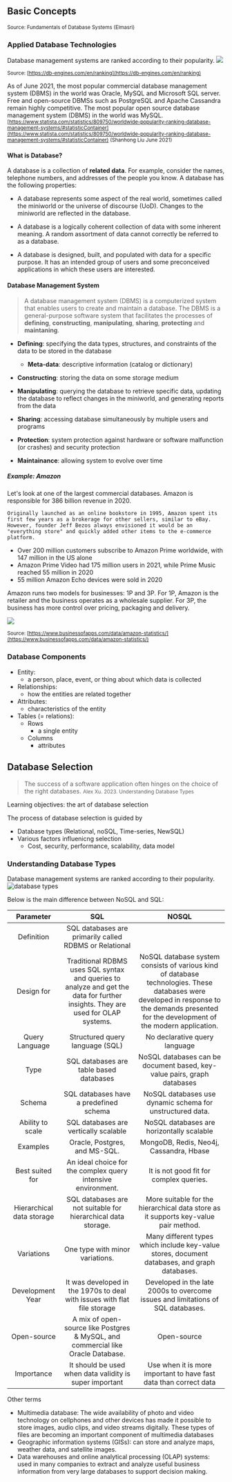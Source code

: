## Basic Concepts

<small>Source: Fundamentals of Database Systems (Elmasri) </small>
### Applied Database Technologies
Database management systems are ranked according to their popularity.
![](_static/db-rank.png)

 <small>Source: [https://db-engines.com/en/ranking](https://db-engines.com/en/ranking)</small>



As of June 2021, the most popular commercial database management system (DBMS) in the world was Oracle, MySQL and Microsoft SQL server. Free and open-source DBMSs such as PostgreSQL and Apache Cassandra remain highly competitive. The most popular open source database management system (DBMS) in the world was MySQL.
<small>[https://www.statista.com/statistics/809750/worldwide-popularity-ranking-database-management-systems/#statisticContainer](https://www.statista.com/statistics/809750/worldwide-popularity-ranking-database-management-systems/#statisticContainer) (Shanhong Liu June 2021)</small>

#### What is Database?

A database is a collection of **related data**. For example, consider the names, telephone numbers, and addresses of the people you know. A database has the following properties:

* A database represents some aspect of the real world, sometimes called the miniworld or the universe of discourse (UoD). Changes to the miniworld are reflected in the database.

* A database is a logically coherent collection of data with some inherent meaning. A random assortment of data cannot correctly be referred to as a database.

* A database is designed, built, and populated with data for a specific purpose. It has an intended group of users and some preconceived applications in which these users are interested.

#### Database Management System

> A database management system (DBMS) is a computerized system that enables users to create and maintain a database. The DBMS is a general-purpose software system that facilitates the processes of **defining**, **constructing**, **manipulating**, **sharing**, **protecting** and **maintaning**.

- **Defining**:  specifying the data types, structures, and constraints of the data to be stored in the database

    - **Meta-data**: descriptive information (catalog or dictionary)

- **Constructing**: storing the data on some storage medium 

- **Manipulating**: querying the database to retrieve specific data, updating the database to reflect changes in the miniworld, and generating reports from the data

- **Sharing**: accessing database simultaneously by multiple users and programs

- **Protection**:  system protection against hardware or software malfunction (or crashes) and security protection

- **Maintainance**: allowing system to evolve over time

##### Example: Amazon 

Let's look at one of the largest commercial databases. Amazon is responsible for 386 billion revenue in 2020.

```{note}
Originally launched as an online bookstore in 1995, Amazon spent its first few years as a brokerage for other sellers, similar to eBay. However, founder Jeff Bezos always envisioned it would be an "everything store" and quickly added other items to the e-commerce platform.
```
- Over 200 million customers subscribe to Amazon Prime worldwide, with 147 million in the US alone
- Amazon Prime Video had 175 million users in 2021, while Prime Music reached 55 million in 2020
- 55 million Amazon Echo devices were sold in 2020

Amazon runs two models for businesses: 1P and 3P. For 1P, Amazon is the retailer and the business operates as a wholesale supplier. For 3P, the business has more control over pricing, packaging and delivery. 

![](_static/amazon.png)

<small>Source: [https://www.businessofapps.com/data/amazon-statistics/](https://www.businessofapps.com/data/amazon-statistics/)</small>

### Database Components

- Entity: 
    - a person, place, event, or thing about which data is collected
- Relationships:
    - how the entities are related together
- Attributes:
    - characteristics of the entity
- Tables (= relations):
    - Rows
        - a single entity
    - Columns
        - attributes

## Database Selection

> The success of a software application often hinges on the choice of the right databases. 
<small>Alex Xu. 2023. Understanding Database Types</small>

Learning objectives: the art of database selection

The process of database selection is guided by
- Database types (Relational, noSQL, Time-series, NewSQL)
- Various factors influenicng selection
   - Cost, security, performance, scalability, data model



### Understanding Database Types
Database management systems are ranked according to their popularity.
![database types](_static/module1_database_types.png)



Below is the main difference between NoSQL and SQL:

|Parameter|SQL|NOSQL|
|:-:|:-:|:-:|
|Definition|SQL databases are primarily called RDBMS or Relational| |Databases|NoSQL databases are primarily called as Non-relational or distributed database|
|Design for|Traditional RDBMS uses SQL syntax and queries to analyze and get the data for further insights. They are used for OLAP systems.|NoSQL database system consists of various kind of database technologies. These databases were developed in response to the demands presented for the development of the modern application.|
|Query Language|Structured query language (SQL)|No declarative query language|
|Type|SQL databases are table based databases|NoSQL databases can be document based, key-value pairs, graph databases|
|Schema|SQL databases have a predefined schema|NoSQL databases use dynamic schema for unstructured data.|
|Ability to scale|SQL databases are vertically scalable|NoSQL databases are horizontally scalable|
|Examples|Oracle, Postgres, and MS-SQL.|MongoDB, Redis, Neo4j, Cassandra, Hbase|
|Best suited for|An ideal choice for the complex query intensive environment.|It is not good fit for complex queries.|
|Hierarchical data storage|SQL databases are not suitable for hierarchical data storage.|More suitable for the hierarchical data store as it supports key-value pair method.|
|Variations|One type with minor variations.|Many different types which include key-value stores, document databases, and graph databases.|
|Development Year|It was developed in the 1970s to deal with issues with flat file storage|Developed in the late 2000s to overcome issues and limitations of SQL databases.|
|Open-source|A mix of open-source like Postgres & MySQL, and commercial like Oracle Database.|Open-source|
|Importance|It should be used when data validity is super important|Use when it is more important to have fast data than correct data|



Other terms 

- Multimedia database:  The wide availability of photo and video technology on cellphones and other devices has made it possible to store images, audio clips, and video streams digitally. These types of files are becoming an important component of multimedia databases
- Geographic information systems (GISs): can store and analyze maps, weather data, and satellite images.
- Data warehouses and online analytical processing (OLAP) systems:  used in many companies to extract and analyze useful business information from very large databases to support decision making.

